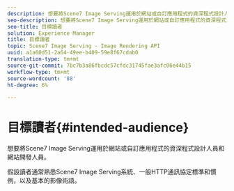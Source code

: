 ```yaml
---
description: 想要將Scene7 Image Serving運用於網站或自訂應用程式的資深程式設計人員和網站開發人員。
seo-description: 想要將Scene7 Image Serving運用於網站或自訂應用程式的資深程式設計人員和網站開發人員。
seo-title: 目標讀者
solution: Experience Manager
title: 目標讀者
topic: Scene7 Image Serving - Image Rendering API
uuid: a1a60d51-2a64-49ee-b409-59e8f67cdab0
translation-type: tm+mt
source-git-commit: 7bc7b3a86fbcdc57cfdc31745fae3afc06e44b15
workflow-type: tm+mt
source-wordcount: '88'
ht-degree: 6%

---
```



# 目標讀者{#intended-audience}

想要將Scene7 Image Serving運用於網站或自訂應用程式的資深程式設計人員和網站開發人員。

假設讀者通常熟悉Scene7 Image Serving系統、一般HTTP通訊協定標準和慣例，以及基本的影像術語。
